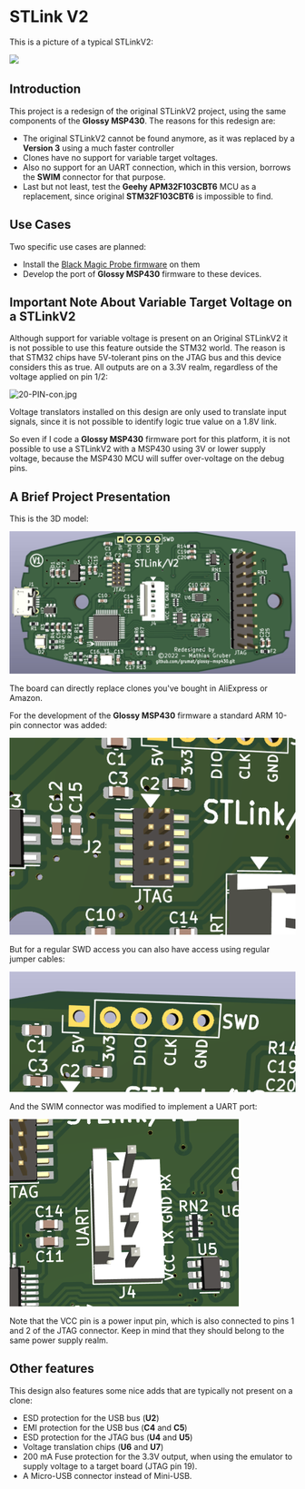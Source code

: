 # STLink V2

This is a picture of a typical STLinkV2:

[<img src="https://encrypted-tbn0.gstatic.com/images?q=tbn:ANd9GcTokTmzBSaADidUkIWzn1jOEZ21H9Y7c91xpA&usqp=CAU">](https://encrypted-tbn0.gstatic.com/images?q=tbn:ANd9GcTokTmzBSaADidUkIWzn1jOEZ21H9Y7c91xpA&usqp=CAU)


## Introduction 

This project is a redesign of the original STLinkV2 project, using the 
same components of the **Glossy MSP430**. The reasons for this redesign 
are:
- The original STLinkV2 cannot be found anymore, as it was replaced by 
a **Version 3** using a much faster controller
- Clones have no support for variable target voltages.
- Also no support for an UART connection, which in this version, borrows 
the **SWIM** connector for that purpose.
- Last but not least, test the **Geehy APM32F103CBT6** MCU as a 
replacement, since original **STM32F103CBT6** is impossible to find. 


## Use Cases 

Two specific use cases are planned: 
- Install the [Black Magic Probe firmware](https://github.com/blackmagic-debug/blackmagic) 
on them
- Develop the port of **Glossy MSP430** firmware to these devices.


## Important Note About Variable Target Voltage on a STLinkV2

Although support for variable voltage is present on an Original STLinkV2 
it is not possible to use this feature outside the STM32 world. The 
reason is that STM32 chips have 5V-tolerant pins on the JTAG bus and this 
device considers this as true. All outputs are on a 3.3V realm, 
regardless of the voltage applied on pin 1/2:

![20-PIN-con.jpg](https://i0.wp.com/www.playembedded.org/blog/wp-content/uploads/2016/04/20-PIN-con.jpg)

Voltage translators installed on this design are only used to translate 
input signals, since it is not possible to identify logic true value on a 
1.8V link.

So even if I code a **Glossy MSP430** firmware port for this platform, it 
is not possible to use a STLinkV2 with a MSP430 using 3V or lower supply 
voltage, because the MSP430 MCU will suffer over-voltage on the debug 
pins. 


## A Brief Project Presentation

This is the 3D model:

![STLinkV2-fs8.png](images/STLinkV2-fs8.png)

The board can directly replace clones you've bought in AliExpress or 
Amazon. 

For the development of the **Glossy MSP430** firmware a standard ARM 
10-pin connector was added:

![STLinkV2-JTAG-fs8.png](images/STLinkV2-JTAG-fs8.png)

But for a regular SWD access you can also have access using regular 
jumper cables:

![STLinkV2-SWD-fs8.png](images/STLinkV2-SWD-fs8.png)

And the SWIM connector was modified to implement a UART port:

![STLinkV2-UART-fs8.png](images/STLinkV2-UART-fs8.png)

Note that the VCC pin is a power input pin, which is also connected to 
pins 1 and 2 of the JTAG connector. Keep in mind that they should belong 
to the same power supply realm.


## Other features

This design also features some nice adds that are typically not present 
on a clone:
- ESD protection for the USB bus (**U2**)
- EMI protection for the USB bus (**C4** and **C5**)
- ESD protection for the JTAG bus (**U4** and **U5**)
- Voltage translation chips (**U6** and **U7**)
- 200 mA Fuse protection for the 3.3V output, when using the emulator to 
supply voltage to a target board (JTAG pin 19).
- A Micro-USB connector instead of Mini-USB.

